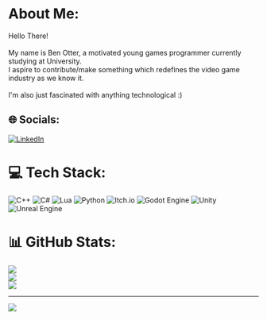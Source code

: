 #  About Me:
Hello There! <br><br>My name is Ben Otter, a motivated young games programmer currently studying at University.<br>I aspire to contribute/make something which redefines the video game industry as we know it.<br><br>I'm also just fascinated with anything technological :)


## 🌐 Socials:
[![LinkedIn](https://img.shields.io/badge/LinkedIn-%230077B5.svg?logo=linkedin&logoColor=white)](https://linkedin.com/in/ben-otter/) 

# 💻 Tech Stack:
![C++](https://img.shields.io/badge/c++-%2300599C.svg?style=for-the-badge&logo=c%2B%2B&logoColor=white) ![C#](https://img.shields.io/badge/c%23-%23239120.svg?style=for-the-badge&logo=csharp&logoColor=white) ![Lua](https://img.shields.io/badge/lua-%232C2D72.svg?style=for-the-badge&logo=lua&logoColor=white) ![Python](https://img.shields.io/badge/python-3670A0?style=for-the-badge&logo=python&logoColor=ffdd54) ![Itch.io](https://img.shields.io/badge/Itch-%23FF0B34.svg?style=for-the-badge&logo=Itch.io&logoColor=white) ![Godot Engine](https://img.shields.io/badge/GODOT-%23FFFFFF.svg?style=for-the-badge&logo=godot-engine) ![Unity](https://img.shields.io/badge/unity-%23000000.svg?style=for-the-badge&logo=unity&logoColor=white) ![Unreal Engine](https://img.shields.io/badge/unrealengine-%23313131.svg?style=for-the-badge&logo=unrealengine&logoColor=white)
# 📊 GitHub Stats:
![](https://github-readme-stats.vercel.app/api?username=OTT3R17&theme=dark&hide_border=true&include_all_commits=false&count_private=true)<br/>
![](https://github-readme-streak-stats.herokuapp.com/?user=OTT3R17&theme=dark&hide_border=true)<br/>
![](https://github-readme-stats.vercel.app/api/top-langs/?username=OTT3R17&theme=dark&hide_border=true&include_all_commits=false&count_private=true&layout=compact)

---
[![](https://visitcount.itsvg.in/api?id=OTT3R17&icon=5&color=8)](https://visitcount.itsvg.in)

<!-- Proudly created with GPRM ( https://gprm.itsvg.in ) -->
